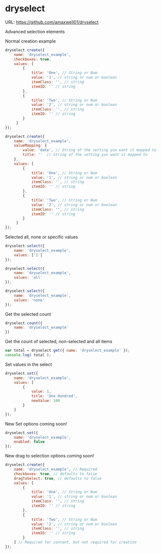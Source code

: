 dryselect
=========

URL: https://github.com/amaxwell01/dryselect

Advanced selection elements

Normal creation example
```javascript
dryselect.create({
    name: 'dryselect_example',
    checkboxes: true,
    values: [
        {
            title: 'One', // String or Num
            value: '1', // string or num or boolean
            itemClass: '', // string
            itemID: '' // string
        },
        {
            title: 'Two', // String or Num
            value: '2', // string or num or boolean
            itemClass: '', // string
            itemID: '' // string
        }
     ]
});

dryselect.create({
    name: 'dryselect_example',
    valueMapping: {
        value: 'date', // String of the setting you want it mapped to
        title: ''  // String of the setting you want it mapped to
    },
    values: [
        {
            title: 'One', // String or Num
            value: '1', // string or num or boolean
            itemClass: '', // string
            itemID: '' // string
        },
        {
            title: 'Two', // String or Num
            value: '2', // string or num or boolean
            itemClass: '', // string
            itemID: '' // string
        }
     ]
});
```

Selected all, none or specific values
```javascript
dryselect.select({
    name: 'dryselect_example',
    values: ['1']
});

dryselect.select({
    name: 'dryselect_example',
    values: 'all'
});

dryselect.select({
    name: 'dryselect_example',
    values: 'none'
});
```

Get the selected count
```javascript
dryselect.count({
    name: 'dryselect_example'
})
```

Get the count of selected, non-selected and all items
```javascript
var total = dryselect.get({ name: 'dryselect_example' });
console.log( total );
```

Set values in the select
```javascript
dryselect.set({
    name: 'dryselect_example',
    values: [
        {
            value: 1,
            title: 'One Hundred',
            newValue: 100
        }
    ]
});
```

New Set options coming soon!
```javascript
dryselect.set({
    name: 'dryselect_example',
    enabled: false
});
```

New drag to selection options coming soon!
```javascript
dryselect.create({
    name: 'dryselect_example', // Required
    checkboxes: true, // defaults to false
    dragToSelect: true, // defaults to false
    values: [
        {
            title: 'One', // String or Num
            value: '1', // string or num or boolean
            itemClass: '', // string
            itemID: '' // string
        },
        {
            title: 'Two', // String or Num
            value: '2', // string or num or boolean
            itemClass: '', // string
            itemID: '' // string
        }
    ] // Required for content, but not required for creation
});
```

